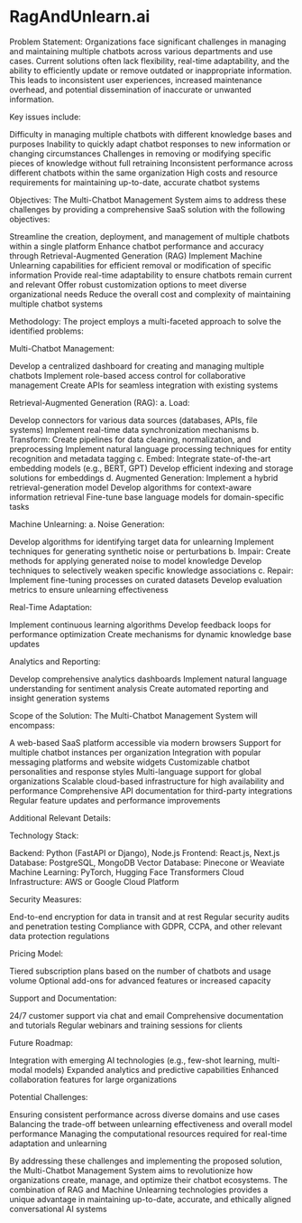 # RagAndUnlearn.ai



Problem Statement:
Organizations face significant challenges in managing and maintaining multiple chatbots across various departments and use cases. Current solutions often lack flexibility, real-time adaptability, and the ability to efficiently update or remove outdated or inappropriate information. This leads to inconsistent user experiences, increased maintenance overhead, and potential dissemination of inaccurate or unwanted information.

Key issues include:

Difficulty in managing multiple chatbots with different knowledge bases and purposes
Inability to quickly adapt chatbot responses to new information or changing circumstances
Challenges in removing or modifying specific pieces of knowledge without full retraining
Inconsistent performance across different chatbots within the same organization
High costs and resource requirements for maintaining up-to-date, accurate chatbot systems

Objectives:
The Multi-Chatbot Management System aims to address these challenges by providing a comprehensive SaaS solution with the following objectives:

Streamline the creation, deployment, and management of multiple chatbots within a single platform
Enhance chatbot performance and accuracy through Retrieval-Augmented Generation (RAG)
Implement Machine Unlearning capabilities for efficient removal or modification of specific information
Provide real-time adaptability to ensure chatbots remain current and relevant
Offer robust customization options to meet diverse organizational needs
Reduce the overall cost and complexity of maintaining multiple chatbot systems

Methodology:
The project employs a multi-faceted approach to solve the identified problems:

Multi-Chatbot Management:

Develop a centralized dashboard for creating and managing multiple chatbots
Implement role-based access control for collaborative management
Create APIs for seamless integration with existing systems


Retrieval-Augmented Generation (RAG):
a. Load:

Develop connectors for various data sources (databases, APIs, file systems)
Implement real-time data synchronization mechanisms
b. Transform:
Create pipelines for data cleaning, normalization, and preprocessing
Implement natural language processing techniques for entity recognition and metadata tagging
c. Embed:
Integrate state-of-the-art embedding models (e.g., BERT, GPT)
Develop efficient indexing and storage solutions for embeddings
d. Augmented Generation:
Implement a hybrid retrieval-generation model
Develop algorithms for context-aware information retrieval
Fine-tune base language models for domain-specific tasks


Machine Unlearning:
a. Noise Generation:

Develop algorithms for identifying target data for unlearning
Implement techniques for generating synthetic noise or perturbations
b. Impair:
Create methods for applying generated noise to model knowledge
Develop techniques to selectively weaken specific knowledge associations
c. Repair:
Implement fine-tuning processes on curated datasets
Develop evaluation metrics to ensure unlearning effectiveness


Real-Time Adaptation:

Implement continuous learning algorithms
Develop feedback loops for performance optimization
Create mechanisms for dynamic knowledge base updates


Analytics and Reporting:

Develop comprehensive analytics dashboards
Implement natural language understanding for sentiment analysis
Create automated reporting and insight generation systems



Scope of the Solution:
The Multi-Chatbot Management System will encompass:

A web-based SaaS platform accessible via modern browsers
Support for multiple chatbot instances per organization
Integration with popular messaging platforms and website widgets
Customizable chatbot personalities and response styles
Multi-language support for global organizations
Scalable cloud-based infrastructure for high availability and performance
Comprehensive API documentation for third-party integrations
Regular feature updates and performance improvements

Additional Relevant Details:

Technology Stack:

Backend: Python (FastAPI or Django), Node.js
Frontend: React.js, Next.js
Database: PostgreSQL, MongoDB
Vector Database: Pinecone or Weaviate
Machine Learning: PyTorch, Hugging Face Transformers
Cloud Infrastructure: AWS or Google Cloud Platform


Security Measures:

End-to-end encryption for data in transit and at rest
Regular security audits and penetration testing
Compliance with GDPR, CCPA, and other relevant data protection regulations


Pricing Model:

Tiered subscription plans based on the number of chatbots and usage volume
Optional add-ons for advanced features or increased capacity


Support and Documentation:

24/7 customer support via chat and email
Comprehensive documentation and tutorials
Regular webinars and training sessions for clients


Future Roadmap:

Integration with emerging AI technologies (e.g., few-shot learning, multi-modal models)
Expanded analytics and predictive capabilities
Enhanced collaboration features for large organizations


Potential Challenges:

Ensuring consistent performance across diverse domains and use cases
Balancing the trade-off between unlearning effectiveness and overall model performance
Managing the computational resources required for real-time adaptation and unlearning



By addressing these challenges and implementing the proposed solution, the Multi-Chatbot Management System aims to revolutionize how organizations create, manage, and optimize their chatbot ecosystems. The combination of RAG and Machine Unlearning technologies provides a unique advantage in maintaining up-to-date, accurate, and ethically aligned conversational AI systems
